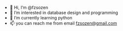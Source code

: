 - 👋 Hi, I’m @fzsozen 
- 👀 I’m interested in database design and programming 
- 🌱 I’m currently learning python
- 📫 you can reach me from email fzsozen@gmail.com

